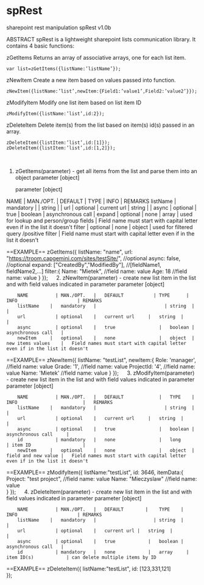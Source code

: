 # spRest
sharepoint rest manipulation
spRest v1.0b

ABSTRACT
spRest is a lightweight sharepoint lists communication library.
It contains 4 basic functions:

zGetItems
Returns an array of associative arrays, one for each list item.

	var list=zGetItems({listName:’listName’});


zNewItem
Create a new item based on values passed into function.

	zNewItem({listName:’list’,newItem:{Field1:’value1’,Field2:’value2’}});

zModifyItem
Modify one list item based on list item ID

	zModifyItem({listName:’list’,id:2});

zDeleteItem
Delete item(s) from the list based on item(s) id(s) passed in an array.

	zDeleteItem({listItem:’list’,id:[1]});
	zDeleteItem({listItem:’list’,id:[1,2]});


 
1.	zGetItems(parameter) - get all items from the list and parse them into an object
parameter [object]

	parameter [object]
	
NAME		|	MAN./OPT.	|	DEFAULT			|	TYPE	|	INFO	                  					|	REMARKS
listName	|	mandatory	|					|	string	|												|
url			|	optional	|	current url		|	string	|												|
async		|	optional	|	true			|	boolean	|	asynchronous call							|
expand		|	optional	|	none			|	array	|	used for lookup and person/group fields 	|	Field name must start with capital letter even if in the list it doesn't
filter		|	optional	|	none			|	object	|	used for filtered query /positive filter	|	Field name must start with capital letter even if in the list it doesn't
	

==EXAMPLE==
zGetItems({
	listName: "name",
    url: "https://troom.capgemini.com/sites/testSite/",		//optional
    async: false,								//optional
    expand: ["CreatedBy","ModifiedBy"],					//[fieldName1, fieldName2,...]
    filter:{
      Name: "Mietek",							//field name: value
      Age: 18								//field name: value
    }
});
 
2.	zNewItem(parameter) - create new list item in the list and with field values indicated in parameter
	parameter [object]

		NAME		  |	MAN./OPT.	|	DEFAULT			  |	TYPE	  |	INFO				      |	REMARKS
		listName	|	mandatory	|					      |	string	|						        |
		url			  |	optional	|	current url		|	string	|						        |
		async		  |	optional	|	true			    |	boolean	|	asynchronous call	|
		newItem		|	optional	|	none			    |	object	|	new items values	|	Field names must start with capital letter even if in the list it doesn't
		
==EXAMPLE==
  zNewItem({
    listName: "testList",
    newItem:{
      Role: 'manager',							//field name: value
      Grade: '1', 							//field name: value
      ProjectId: '4', 							//field name: value
      Name: 'Mietek'							//field name: value
    }
  });
 
3.	zModifyItem(parameter) - create new list item in the list and with field values indicated in parameter
	parameter [object]
  
		NAME		  |	MAN./OPT.	|	DEFAULT			    |	TYPE	|	INFO				        |	REMARKS
		listName	|	mandatory	|					      |	string	|						          |
		url			  |	optional	|	current url		|	string	|						          |
		async		  |	optional	|	true			    |	boolean	|	asynchronous call	  |
		id			  |	mandatory	|	none			    |	long	  |	item ID				      |
		newItem		|	optional	|	none			    |	object	|	field and new value	|	Field names must start with capital letter even if in the list it doesn't
	
==EXAMPLE==
  zModifyItem({
    listName:"testList",
    id: 3646,
    itemData:{
      Project: "test project",						//field name: value
      Name: "Mieczyslaw"							//field name: value			
    }
  });
 
4.	zDeleteItem(parameter) - create new list item in the list and with field values indicated in parameter
	parameter [object]

		NAME		  |	MAN./OPT.	|	DEFAULT		   |	TYPE	|	INFO				      |	REMARKS
		listName	|	mandatory	|				      |	string	|						        |
		url			  |	optional	|	current url	|	string	|						        |
		async		  |	optional	|	true		    |	boolean	|	asynchronous call	|
		id			  |	mandatory	|	none		    |	array	  |	item ID(s)			  |	can delete multiple items by ID
	
==EXAMPLE==
  zDeleteItem({
    listName:"testList",
    id: [123,331,121]	
  });
	

